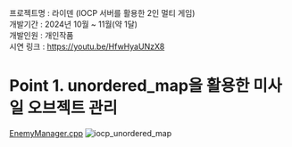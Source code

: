 프로젝트명 : 라이덴 (IOCP 서버를 활용한 2인 멀티 게임) <br>
개발기간 : 2024년 10월 ~ 11월(약 1달)<br>
개발인원 : 개인작품<br>
시연 링크 : https://youtu.be/HfwHyaUNzX8<br>

# Point 1. unordered_map을 활용한 미사일 오브젝트 관리
[EnemyManager.cpp](https://github.com/micalia/WinApiGame_2DShooting/blob/main/2DShooting_SeolBin/2DShooting_SeolBin/EnemyManager.cpp#L201)
![iocp_unordered_map](https://github.com/user-attachments/assets/9ac06e16-8123-4ece-9091-79fa542e78c8)
